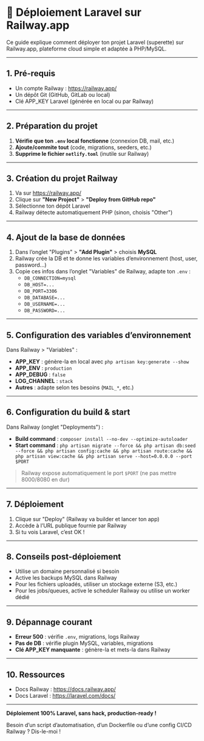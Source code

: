 # 🚀 Déploiement Laravel sur Railway.app

Ce guide explique comment déployer ton projet Laravel (superette) sur Railway.app, plateforme cloud simple et adaptée à PHP/MySQL.

---

## 1. Pré-requis
- Un compte Railway : https://railway.app/
- Un dépôt Git (GitHub, GitLab ou local)
- Clé APP_KEY Laravel (générée en local ou par Railway)

---

## 2. Préparation du projet

1. **Vérifie que ton `.env` local fonctionne** (connexion DB, mail, etc.)
2. **Ajoute/commite tout** (code, migrations, seeders, etc.)
3. **Supprime le fichier `netlify.toml`** (inutile sur Railway)

---

## 3. Création du projet Railway

1. Va sur https://railway.app/
2. Clique sur **"New Project"** > **"Deploy from GitHub repo"**
3. Sélectionne ton dépôt Laravel
4. Railway détecte automatiquement PHP (sinon, choisis "Other")

---

## 4. Ajout de la base de données

1. Dans l’onglet "Plugins" > **"Add Plugin"** > choisis **MySQL**
2. Railway crée la DB et te donne les variables d’environnement (host, user, password...)
3. Copie ces infos dans l’onglet "Variables" de Railway, adapte ton `.env` :
   - `DB_CONNECTION=mysql`
   - `DB_HOST=...`
   - `DB_PORT=3306`
   - `DB_DATABASE=...`
   - `DB_USERNAME=...`
   - `DB_PASSWORD=...`

---

## 5. Configuration des variables d’environnement

Dans Railway > "Variables" :
- **APP_KEY** : génère-la en local avec `php artisan key:generate --show`
- **APP_ENV** : `production`
- **APP_DEBUG** : `false`
- **LOG_CHANNEL** : `stack`
- **Autres** : adapte selon tes besoins (`MAIL_*`, etc.)

---

## 6. Configuration du build & start

Dans Railway (onglet "Deployments") :
- **Build command** : `composer install --no-dev --optimize-autoloader`
- **Start command** : `php artisan migrate --force && php artisan db:seed --force && php artisan config:cache && php artisan route:cache && php artisan view:cache && php artisan serve --host=0.0.0.0 --port $PORT`

> Railway expose automatiquement le port `$PORT` (ne pas mettre 8000/8080 en dur)

---

## 7. Déploiement

1. Clique sur "Deploy" (Railway va builder et lancer ton app)
2. Accède à l’URL publique fournie par Railway
3. Si tu vois Laravel, c’est OK !

---

## 8. Conseils post-déploiement
- Utilise un domaine personnalisé si besoin
- Active les backups MySQL dans Railway
- Pour les fichiers uploadés, utiliser un stockage externe (S3, etc.)
- Pour les jobs/queues, active le scheduler Railway ou utilise un worker dédié

---

## 9. Dépannage courant
- **Erreur 500** : vérifie `.env`, migrations, logs Railway
- **Pas de DB** : vérifie plugin MySQL, variables, migrations
- **Clé APP_KEY manquante** : génère-la et mets-la dans Railway

---

## 10. Ressources
- Docs Railway : https://docs.railway.app/
- Docs Laravel : https://laravel.com/docs/

---

**Déploiement 100% Laravel, sans hack, production-ready !**

Besoin d’un script d’automatisation, d’un Dockerfile ou d’une config CI/CD Railway ? Dis-le-moi !
